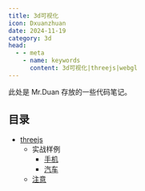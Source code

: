 ```yaml
---
title: 3d可视化
icon: Dxuanzhuan
date: 2024-11-19
category: 3d
head:
  - - meta
    - name: keywords
      content: 3d可视化|threejs|webgl
---
```


此处是 Mr.Duan 存放的一些代码笔记。

## 目录

- [threejs](threejs/)
  - 实战样例
    - [手机](threejs/examples/phone)
    - [汽车](threejs/examples/car)
  - [注意](threejs/notice)
